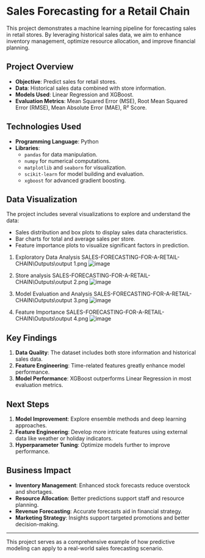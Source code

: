 # Sales Forecasting for a Retail Chain

This project demonstrates a machine learning pipeline for forecasting sales in retail stores. By leveraging historical sales data, we aim to enhance inventory management, optimize resource allocation, and improve financial planning.

## Project Overview
- **Objective**: Predict sales for retail stores.
- **Data**: Historical sales data combined with store information.
- **Models Used**: Linear Regression and XGBoost.
- **Evaluation Metrics**: Mean Squared Error (MSE), Root Mean Squared Error (RMSE), Mean Absolute Error (MAE), R² Score.

## Technologies Used
- **Programming Language**: Python
- **Libraries**:
  - `pandas` for data manipulation.
  - `numpy` for numerical computations.
  - `matplotlib` and `seaborn` for visualization.
  - `scikit-learn` for model building and evaluation.
  - `xgboost` for advanced gradient boosting.

## Data Visualization
The project includes several visualizations to explore and understand the data:
- Sales distribution and box plots to display sales data characteristics.
- Bar charts for total and average sales per store.
- Feature importance plots to visualize significant factors in prediction.

1. Exploratory Data Analysis
SALES-FORECASTING-FOR-A-RETAIL-CHAIN\Outputs\output 1.png
![image](https://github.com/user-attachments/assets/e5abecdd-2c4c-4f37-9ce1-97683b851e85)

2. Store analysis
SALES-FORECASTING-FOR-A-RETAIL-CHAIN\Outputs\output 2.png
![image](https://github.com/user-attachments/assets/26717e23-2593-4d56-8908-bc2d9e408b5b)

3. Model Evaluation and Analysis
SALES-FORECASTING-FOR-A-RETAIL-CHAIN\Outputs\output 3.png
![image](https://github.com/user-attachments/assets/886567b9-f020-4073-85bf-04b0ab01f55c)

4. Feature Importance
SALES-FORECASTING-FOR-A-RETAIL-CHAIN\Outputs\output 4.png
![image](https://github.com/user-attachments/assets/7f2d11fa-3883-46d0-9409-0122ef2671f5)

## Key Findings

1. **Data Quality**: The dataset includes both store information and historical sales data.
2. **Feature Engineering**: Time-related features greatly enhance model performance.
3. **Model Performance**: XGBoost outperforms Linear Regression in most evaluation metrics.

## Next Steps

1. **Model Improvement**: Explore ensemble methods and deep learning approaches.
2. **Feature Engineering**: Develop more intricate features using external data like weather or holiday indicators.
3. **Hyperparameter Tuning**: Optimize models further to improve performance.

## Business Impact
- **Inventory Management**: Enhanced stock forecasts reduce overstock and shortages.
- **Resource Allocation**: Better predictions support staff and resource planning.
- **Revenue Forecasting**: Accurate forecasts aid in financial strategy.
- **Marketing Strategy**: Insights support targeted promotions and better decision-making.

---

This project serves as a comprehensive example of how predictive modeling can apply to a real-world sales forecasting scenario.
